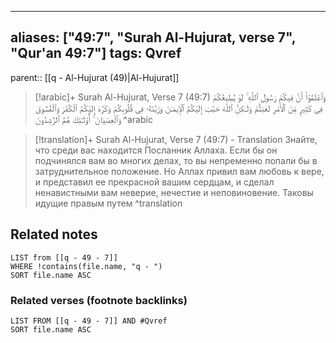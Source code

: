 
---
aliases: ["49:7", "Surah Al-Hujurat, verse 7", "Qur'an 49:7"]
tags: Qvref
---

parent:: [[q - Al-Hujurat (49)|Al-Hujurat]]

> [!arabic]+ Surah Al-Hujurat, Verse 7 (49:7)
> <span class="quran-arabic">وَٱعْلَمُوٓا۟ أَنَّ فِيكُمْ رَسُولَ ٱللَّهِ ۚ لَوْ يُطِيعُكُمْ فِى كَثِيرٍ مِّنَ ٱلْأَمْرِ لَعَنِتُّمْ وَلَـٰكِنَّ ٱللَّهَ حَبَّبَ إِلَيْكُمُ ٱلْإِيمَـٰنَ وَزَيَّنَهُۥ فِى قُلُوبِكُمْ وَكَرَّهَ إِلَيْكُمُ ٱلْكُفْرَ وَٱلْفُسُوقَ وَٱلْعِصْيَانَ ۚ أُو۟لَـٰٓئِكَ هُمُ ٱلرَّٰشِدُونَ</span>
^arabic

> [!translation]+ Surah Al-Hujurat, Verse 7 (49:7) - Translation
> Знайте, что среди вас находится Посланник Аллаха. Если бы он подчинялся вам во многих делах, то вы непременно попали бы в затруднительное положение. Но Аллах привил вам любовь к вере, и представил ее прекрасной вашим сердцам, и сделал ненавистными вам неверие, нечестие и неповиновение. Таковы идущие правым путем
^translation



## Related notes
```dataview
LIST from [[q - 49 - 7]]
WHERE !contains(file.name, "q - ")
SORT file.name ASC
```

### Related verses (footnote backlinks)
```dataview
LIST FROM [[q - 49 - 7]] AND #Qvref
SORT file.name ASC
```

